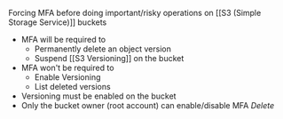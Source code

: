 Forcing MFA before doing important/risky operations on [[S3 (Simple Storage Service)]] buckets

- MFA will be required to
	- Permanently delete an object version
	- Suspend [[S3 Versioning]] on the bucket
- MFA won't be required to
	- Enable Versioning 
	- List deleted versions
- Versioning must be enabled on the bucket
- Only the bucket owner (root account) can enable/disable MFA *Delete*
